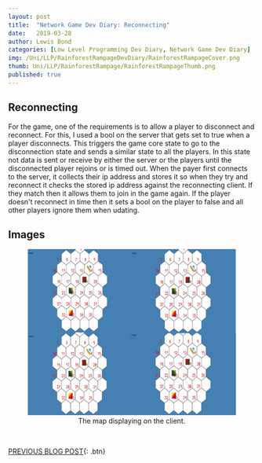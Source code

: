 ```yaml
---
layout: post
title:  "Network Game Dev Diary: Reconnecting"
date:   2019-03-28
author: Lewis Bond
categories: [Low Level Programming Dev Diary, Network Game Dev Diary]
img: /Uni/LLP/RainforestRampageDevDiary/RainforestRampageCover.png
thumb: Uni/LLP/RainforestRampage/RainforestRampageThumb.png
published: true
---
```

<!--more-->

## Reconnecting

For the game, one of the requirements is to allow a player to disconnect and reconnect. For this, I used a bool on the server that gets set to true when a player disconnects. This triggers the game core state to go to the disconnection state and sends a similar state to all the players. In this state not data is sent or receive by either the server or the players until the disconnected player rejoins or is timed out. When the payer first connects to the server, it collects their ip address and stores it so when they try and reconnect it checks the stored ip address against the reconnecting client. If they match then it allows them to join in the game again. If the player doesn't reconnect in time then it sets a bool on the player to false and all other players ignore them when udating.

## Images

<center>
	<figure>
<a href="/assets/img/blog//Uni/LLP/RainforestRampageDevDiary/PlayersTurn.gif"><img src="/assets/img/blog//Uni/LLP/RainforestRampageDevDiary/PlayersTurn.gif" width = "600" height = "338"></a>
		<figcaption>The map displaying on the client.</figcaption>
	</figure>
</center>

<br/>

[PREVIOUS BLOG POST](https://lbondi7.github.io/low%20level%20programming%20dev%20diary/network%20game%20dev%20diary/llp-dd-network-rr-5){: .btn}
